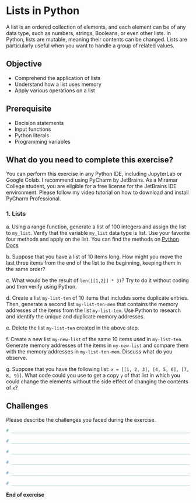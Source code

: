 # Lists in Python
A list is an ordered collection of elements, and each element can be of any data type, such as numbers, strings, Booleans, or even other lists. In Python, lists are mutable, meaning their contents can be changed. Lists are particularly useful when you want to handle a group of related values.

## Objective
- Comprehend the application of lists
- Understand how a list uses memory
- Apply various operations on a list


## Prerequisite

- Decision statements
- Input functions
- Python literals
- Programming variables

## What do you need to complete this exercise?

You can perform this exercise in any Python IDE, including JupyterLab or Google Colab.
I recommend using PyCharm by JetBrains. As a Miramar College student, you are eligible for a free license for the JetBrains IDE environment. 
Please follow my video tutorial on how to download and install PyCharm Professional. 

### 1. Lists

a. Using a range function, generate a list of 100 integers and assign the list to ```my_list```. Verify that the variable ```my_list``` data type is list. Use your favorite four methods and apply on the list. You can find the methods on [Python Docs](https://docs.python.org/3/tutorial/datastructures.html)

b. Suppose that you have a list of 10 items long. How might you move the last three items from the end of the list to the beginning, keeping them in the same order?

c. What would be the result of ```len([[1,2]] * 3)```? Try to do it without coding and then verify using Python.

d. Create a list ```my-list-ten``` of 10 items that includes some duplicate entries. Then, generate a second list ```my-list-ten-mem``` that contains the memory addresses of the items from the list ```my-list-ten```. Use Python to research and identify the unique and duplicate memory addresses.

e. Delete the list ```my-list-ten``` created in the above step.

f. Create a new list ```my-new-list``` of the same 10 items used in ```my-list-ten```. Generate memory addresses of the items in ```my-new-list``` and compare them with the memory addresses in ```my-list-ten-mem```. Discuss what do you observe.

g. Suppose that you have the following list: ```x = [[1, 2, 3], [4, 5, 6], [7, 8, 9]]```. What code could you use to get a copy ```y``` of that list in which you could change the elements without the side effect of changing the contents of ```x```?

## Challenges

Please describe the challenges you faced during the exercise.

```python
# _________________________________________________________________________________________________

# _________________________________________________________________________________________________

# _________________________________________________________________________________________________

# _________________________________________________________________________________________________

# _________________________________________________________________________________________________

# _________________________________________________________________________________________________

```

**End of exercise**
